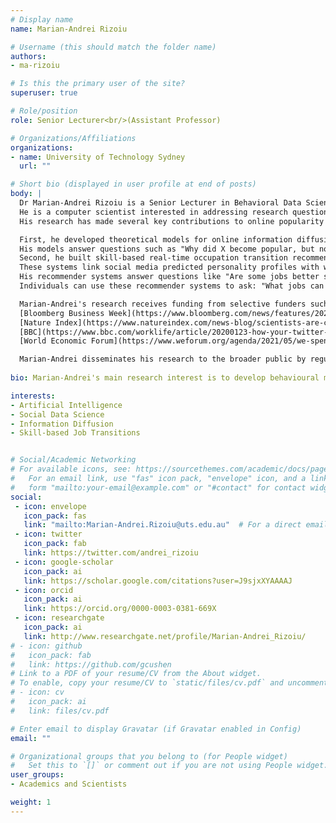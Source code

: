 ```yaml
---
# Display name
name: Marian-Andrei Rizoiu

# Username (this should match the folder name)
authors:
- ma-rizoiu

# Is this the primary user of the site?
superuser: true

# Role/position
role: Senior Lecturer<br/>(Assistant Professor)

# Organizations/Affiliations
organizations:
- name: University of Technology Sydney
  url: ""

# Short bio (displayed in user profile at end of posts)
body: |
  Dr Marian-Andrei Rizoiu is a Senior Lecturer in Behavioral Data Science at the University of Technology Sydney, where he leads the [Behavioral Data Science lab](https://www.behavioral-ds.science/) group. 
  He is a computer scientist interested in addressing research questions where human online behaviour and machine learning cross over. 
  His research has made several key contributions to online popularity prediction, real-time tracking and countering disinformation campaigns, and understanding shortages and mismatches in labour markets.  

  First, he developed theoretical models for online information diffusion, which can account for complex social phenomena. 
  His models answer questions such as "Why did X become popular, but not Y?" and "How can problematic content be detected based solely on how it spreads?" and "How disruptive will new technology-X be on an existing industry?".
  Second, he built skill-based real-time occupation transition recommender systems. 
  These systems link social media predicted personality profiles with worker occupation attributes to construct personalised career recommendations. 
  His recommender systems answer questions like "Are some jobs better suited to one's personality?" and "Can one be happier and more engaged with a job aligned with their personality?". 
  Individuals can use these recommender systems to ask: "What jobs can I readily perform based on my current skills?" and "What skills should I acquire to transition to a new job?"  

  Marian-Andrei's research receives funding from selective funders such as Facebook Research and Defence Science and Technology (DST). In addition, he publishes in the most selective venues, such as the PNAS, PLOS ONE, PLOS Computations Biology, WWW, NeurIPS, IJCAI, and CIKM. As a result, his work has received significant media attention—including 
  [Bloomberg Business Week](https://www.bloomberg.com/news/features/2020-02-12/the-best-way-to-change-your-job-focus-on-your-personality), 
  [Nature Index](https://www.natureindex.com/news-blog/scientists-are-curious-and-idealistic-but-not-very-agreeable-compared-to-other-professions), 
  [BBC](https://www.bbc.com/worklife/article/20200123-how-your-twitter-feed-could-help-find-your-dream-job), and 
  [World Economic Forum](https://www.weforum.org/agenda/2021/05/we-spent-six-years-scouring-billions-of-links-and-found-the-web-is-both-expanding-and-shrinking/).  

  Marian-Andrei disseminates his research to the broader public by regularly contributing to [The Conversation](https://theconversation.com/profiles/marian-andrei-rizoiu-850922). In addition, he also leverages his research to real societal impact by, for examples, serving as an expert for the NSW government's Defamation Law Reform or providing evidence for the Australian Federal Senate inquiry into media diversity. See more at [www.rizoiu.eu](http://www.rizoiu.eu).  
  
bio: Marian-Andrei's main research interest is to develop behavioural models for human actions online, at the intersection of applied statistics, artificial intelligence and social data science, with an interdisciplinary focus on social influence and information diffusion in online communities.  

interests:
- Artificial Intelligence
- Social Data Science
- Information Diffusion
- Skill-based Job Transitions


# Social/Academic Networking
# For available icons, see: https://sourcethemes.com/academic/docs/page-builder/#icons
#   For an email link, use "fas" icon pack, "envelope" icon, and a link in the
#   form "mailto:your-email@example.com" or "#contact" for contact widget.
social:
 - icon: envelope
   icon_pack: fas
   link: "mailto:Marian-Andrei.Rizoiu@uts.edu.au"  # For a direct email link, use "mailto:test@example.org".
 - icon: twitter
   icon_pack: fab
   link: https://twitter.com/andrei_rizoiu
 - icon: google-scholar
   icon_pack: ai
   link: https://scholar.google.com/citations?user=J9sjxXYAAAAJ
 - icon: orcid
   icon_pack: ai
   link: https://orcid.org/0000-0003-0381-669X
 - icon: researchgate
   icon_pack: ai
   link: http://www.researchgate.net/profile/Marian-Andrei_Rizoiu/
# - icon: github
#   icon_pack: fab
#   link: https://github.com/gcushen
# Link to a PDF of your resume/CV from the About widget.
# To enable, copy your resume/CV to `static/files/cv.pdf` and uncomment the lines below.
# - icon: cv
#   icon_pack: ai
#   link: files/cv.pdf

# Enter email to display Gravatar (if Gravatar enabled in Config)
email: ""

# Organizational groups that you belong to (for People widget)
#   Set this to `[]` or comment out if you are not using People widget.
user_groups:
- Academics and Scientists

weight: 1
---
```

